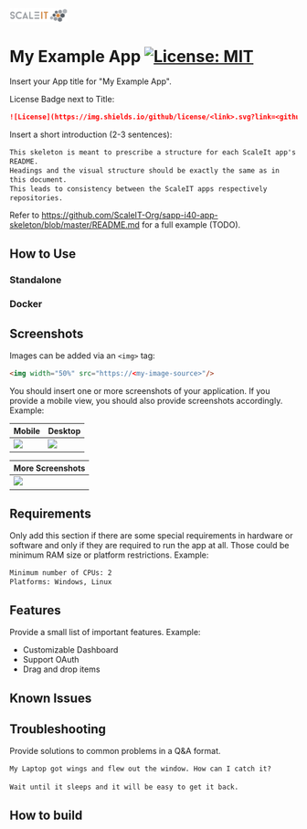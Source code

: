 <img src="https://raw.githubusercontent.com/ScaleIT-Org/media-ressources/master/logo/scaleit-logo.png" width="20%"/>

# My Example App [![License: MIT](https://img.shields.io/badge/License-MIT-yellow.svg)](https://opensource.org/licenses/MIT)

Insert your App title for "My Example App".
  
License Badge next to Title:
```md
![License](https://img.shields.io/github/license/<link>.svg?link=<github license link>)
```
Insert a short introduction (2-3 sentences):
```
This skeleton is meant to prescribe a structure for each ScaleIt app's README. 
Headings and the visual structure should be exactly the same as in this document. 
This leads to consistency between the ScaleIT apps respectively repositories.
```

Refer to https://github.com/ScaleIT-Org/sapp-i40-app-skeleton/blob/master/README.md for a full example (TODO).

## How to Use

### Standalone
### Docker

## Screenshots
Images can be added via an `<img>` tag:
```html
<img width="50%" src="https://<my-image-source>"/>
```
You should insert one or more screenshots of your application. If you provide a mobile view, you should also provide screenshots accordingly.
Example:

| Mobile        | Desktop       |
| ------------- | ------------- |
| <img width="50%" src="https://cdn.pixabay.com/photo/2017/01/13/01/22/mobile-1976104_960_720.png"/> | <img width="50%" src="https://upload.wikimedia.org/wikipedia/commons/thumb/b/bf/Desktop_font_awesome.svg/512px-Desktop_font_awesome.svg.png"/> |

|More Screenshots|
| ------------- |
| <img width="20%" src="https://upload.wikimedia.org/wikipedia/commons/thumb/b/b2/Hamburger_icon.svg/2000px-Hamburger_icon.svg.png"/> |

## Requirements
Only add this section if there are some special requirements in hardware or software and only if they are required to run the app at all. Those could be minimum RAM size or platform restrictions.
Example:
```
Minimum number of CPUs: 2
Platforms: Windows, Linux
```

## Features
Provide a small list of important features. 
Example:

* Customizable Dashboard
* Support OAuth
* Drag and drop items

## Known Issues

## Troubleshooting

Provide solutions to common problems in a Q&A format.
```
My Laptop got wings and flew out the window. How can I catch it?

Wait until it sleeps and it will be easy to get it back.
```

## How to build
